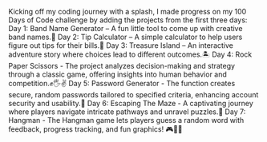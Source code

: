 Kicking off my coding journey with a splash, I made progress on my 100 Days of Code challenge by adding the projects from the first three days:
Day 1: Band Name Generator – A fun little tool to come up with creative band names.🎸
Day 2: Tip Calculator – A simple calculator to help users figure out tips for their bills.💸
Day 3: Treasure Island – An interactive adventure story where choices lead to different outcomes.🏝️
Day 4: Rock Paper Scissors - The project analyzes decision-making and strategy through a classic game, offering insights into human behavior and competition.✊🖐️✌️
Day 5: Password Generator - The function creates secure, random passwords tailored to specified criteria, enhancing account security and usability.🔐
Day 6: Escaping The Maze - A captivating journey where players navigate intricate pathways and unravel puzzles.🧩
Day 7: Hangman - The Hangman game lets players guess a random word with feedback, progress tracking, and fun graphics! 🎮🐍✨
